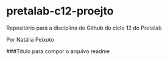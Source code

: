 # pretalab-c12-proejto
Repositório para a disciplina de Github do ciclo 12 do Pretalab

Por Natália Peixoto

###Título para compor o arquivo readme
